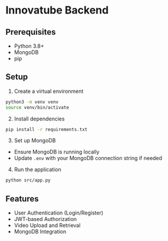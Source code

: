 # Innovatube Backend

## Prerequisites
- Python 3.8+
- MongoDB
- pip

## Setup
1. Create a virtual environment
```bash
python3 -m venv venv
source venv/bin/activate
```

2. Install dependencies
```bash
pip install -r requirements.txt
```

3. Set up MongoDB
- Ensure MongoDB is running locally
- Update `.env` with your MongoDB connection string if needed

4. Run the application
```bash
python src/app.py
```

## Features
- User Authentication (Login/Register)
- JWT-based Authorization
- Video Upload and Retrieval
- MongoDB Integration
